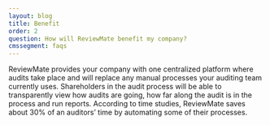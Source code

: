 ```yaml
---
layout: blog
title: Benefit
order: 2
question: How will ReviewMate benefit my company?
cmssegment: faqs
---
```

ReviewMate provides your company with one centralized platform where
  audits take place and will replace any manual processes your auditing team
  currently uses. Shareholders in the audit process will be able to
  transparently view how audits are going, how far along the audit is in the
  process and run reports. According to time studies, ReviewMate saves about 30%
  of an auditors’ time by automating some of their processes.
